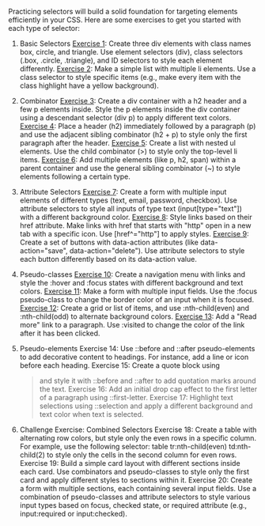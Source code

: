 Practicing selectors will build a solid foundation for targeting elements efficiently in your CSS. Here are some exercises to get you started with each type of selector:

1. Basic Selectors
   [Exercise 1](../../src/exercises/selector/exercise1/): Create three div elements with class names box, circle, and triangle. Use element selectors (div), class selectors (.box, .circle, .triangle), and ID selectors to style each element differently.
   [Exercise 2](../../src/exercises/selector/exercise2/): Make a simple list with multiple li elements. Use a class selector to style specific items (e.g., make every item with the class highlight have a yellow background).

2. Combinator
   [Exercise 3](../../src/exercises/selector/exercise3/): Create a div container with a h2 header and a few p elements inside. Style the p elements inside the div container using a descendant selector (div p) to apply different text colors.
   [Exercise 4](../../src/exercises/selector/exercise4/): Place a header (h2) immediately followed by a paragraph (p) and use the adjacent sibling combinator (h2 + p) to style only the first paragraph after the header.
   [Exercise 5](../../src/exercises/selector/exercise5/): Create a list with nested ul elements. Use the child combinator (>) to style only the top-level li items.
   [Exercise 6](../../src/exercises/selector/exercise6/): Add multiple elements (like p, h2, span) within a parent container and use the general sibling combinator (~) to style elements following a certain type.

3. Attribute Selectors
   [Exercise 7](../../src/exercises/selector/exercise7/): Create a form with multiple input elements of different types (text, email, password, checkbox). Use attribute selectors to style all inputs of type text (input[type="text"]) with a different background color.
   [Exercise 8](../../src/exercises/selector/exercise8/): Style links based on their href attribute. Make links with href that starts with "http" open in a new tab with a specific icon. Use [href^="http"] to apply styles.
   [Exercise 9](../../src/exercises/selector/exercise9/): Create a set of buttons with data-action attributes (like data-action="save", data-action="delete"). Use attribute selectors to style each button differently based on its data-action value.

4. Pseudo-classes
   [Exercise 10](../../src/exercises/selector/exercise10/): Create a navigation menu with links and style the :hover and :focus states with different background and text colors.
   [Exercise 11](../../src/exercises/selector/exercise11/): Make a form with multiple input fields. Use the :focus pseudo-class to change the border color of an input when it is focused.
   [Exercise 12](../../src/exercises/selector/exercise12/): Create a grid or list of items, and use :nth-child(even) and :nth-child(odd) to alternate background colors.
   [Exercise 13](../../src/exercises/selector/exercise13/): Add a "Read more" link to a paragraph. Use :visited to change the color of the link after it has been clicked.

5. Pseudo-elements
   Exercise 14: Use ::before and ::after pseudo-elements to add decorative content to headings. For instance, add a line or icon before each heading.
   Exercise 15: Create a quote block using <blockquote> and style it with ::before and ::after to add quotation marks around the text.
   Exercise 16: Add an initial drop cap effect to the first letter of a paragraph using ::first-letter.
   Exercise 17: Highlight text selections using ::selection and apply a different background and text color when text is selected.

6. Challenge Exercise: Combined Selectors
   Exercise 18: Create a table with alternating row colors, but style only the even rows in a specific column. For example, use the following selector: table tr:nth-child(even) td:nth-child(2) to style only the cells in the second column for even rows.
   Exercise 19: Build a simple card layout with different sections inside each card. Use combinators and pseudo-classes to style only the first card and apply different styles to sections within it.
   Exercise 20: Create a form with multiple sections, each containing several input fields. Use a combination of pseudo-classes and attribute selectors to style various input types based on focus, checked state, or required attribute (e.g., input:required or input:checked).
